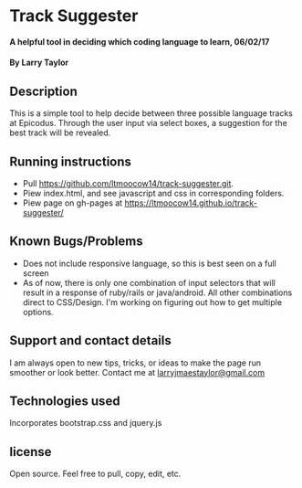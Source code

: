 # Track Suggester
#### A helpful tool in deciding which coding language to learn, 06/02/17
#### By Larry Taylor

## Description

This is a simple tool to help decide between three possible language tracks at Epicodus. Through the user input via select boxes, a suggestion for the best track will be revealed.

## Running instructions
* Pull https://github.com/ltmoocow14/track-suggester.git.
* Piew index.html, and see javascript and css in corresponding folders.
* Piew page on gh-pages at https://ltmoocow14.github.io/track-suggester/

## Known Bugs/Problems

* Does not include responsive language, so this is best seen on a full screen
* As of now, there is only one combination of input selectors that will result in a response of ruby/rails or java/android. All other combinations direct to CSS/Design. I'm working on figuring out how to get multiple options.

## Support and contact details

I am always open to new tips, tricks, or ideas to make the page run smoother or look better.
Contact me at larryjmaestaylor@gmail.com

## Technologies used

Incorporates bootstrap.css and jquery.js

## license

Open source. Feel free to pull, copy, edit, etc.
